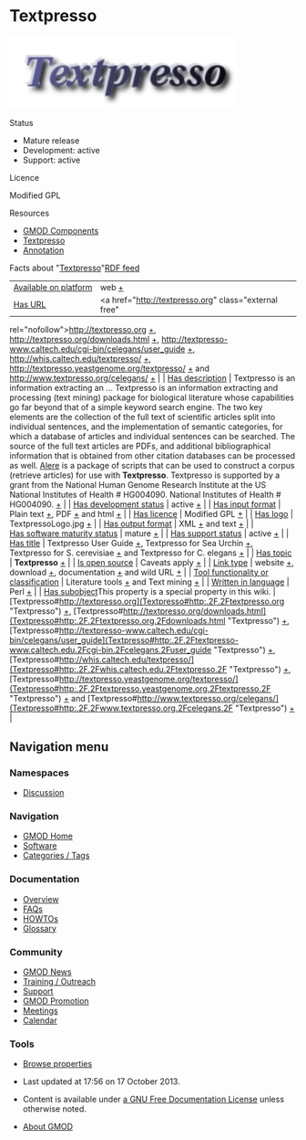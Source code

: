 



<span id="top"></span>




# <span dir="auto">Textpresso</span>










<a href="File:TextpressoLogo.jpg" class="image"><img
src="https://raw.githubusercontent.com/GMOD/gmod.github.io/main/mediawiki/images/c/c4/TextpressoLogo.jpg" width="400"
height="126" alt="Textpresso logo" /></a>



Status



- Mature release
- Development: active
- Support: active



Licence



  
Modified GPL



Resources




- [GMOD Components](Category%3AGMOD_Components "Category%3AGMOD Components")
- [Textpresso](Category%3ATextpresso "Category%3ATextpresso")
- [Annotation](Category%3AAnnotation "Category%3AAnnotation")



<span class="smwfactboxhead">Facts about
"<span class="swmfactboxheadbrowse">[Textpresso](Special%3ABrowse/Textpresso "Special%3ABrowse/Textpresso")</span>"</span><span class="smwrdflink"><span class="rdflink">[RDF
feed](http://gmod.org/wiki/Special:ExportRDF/Textpresso "Special:ExportRDF/Textpresso")</span></span>

|  |  |
|----|----|
| [Available on platform](Property%3AAvailable_on_platform "Property:Available on platform") | web <span class="smwsearch">[+](Special%3ASearchByProperty/Available-20on-20platform/web "Special%3ASearchByProperty/Available-20on-20platform/web")</span> |
| [Has URL](Property%3AHas_URL "Property:Has URL") | <a href="http://textpresso.org" class="external free"
rel="nofollow">http://textpresso.org</a> <span class="smwsearch">[+](Special%3ASearchByProperty/Has-20URL/http%3A-2F-2Ftextpresso.org "Special%3ASearchByProperty/Has-20URL/http%3A-2F-2Ftextpresso.org")</span>, <a href="http://textpresso.org/downloads.html" class="external free"
rel="nofollow">http://textpresso.org/downloads.html</a> <span class="smwsearch">[+](Special%3ASearchByProperty/Has-20URL/http%3A-2F-2Ftextpresso.org-2Fdownloads.html "Special%3ASearchByProperty/Has-20URL/http%3A-2F-2Ftextpresso.org-2Fdownloads.html")</span>, <a href="http://textpresso-www.caltech.edu/cgi-bin/celegans/user_guide"
class="external free"
rel="nofollow">http://textpresso-www.caltech.edu/cgi-bin/celegans/user_guide</a> <span class="smwsearch">[+](Special%3ASearchByProperty/Has-20URL/http%3A-2F-2Ftextpresso-2Dwww.caltech.edu-2Fcgi-2Dbin-2Fcelegans-2Fuser_guide "Special%3ASearchByProperty/Has-20URL/http:-2F-2Ftextpresso-2Dwww.caltech.edu-2Fcgi-2Dbin-2Fcelegans-2Fuser guide")</span>, <a href="http://whis.caltech.edu/textpresso/" class="external free"
rel="nofollow">http://whis.caltech.edu/textpresso/</a> <span class="smwsearch">[+](Special%3ASearchByProperty/Has-20URL/http%3A-2F-2Fwhis.caltech.edu-2Ftextpresso-2F "Special%3ASearchByProperty/Has-20URL/http%3A-2F-2Fwhis.caltech.edu-2Ftextpresso-2F")</span>, <a href="http://textpresso.yeastgenome.org/textpresso/"
class="external free"
rel="nofollow">http://textpresso.yeastgenome.org/textpresso/</a> <span class="smwsearch">[+](Special%3ASearchByProperty/Has-20URL/http%3A-2F-2Ftextpresso.yeastgenome.org-2Ftextpresso-2F "Special%3ASearchByProperty/Has-20URL/http%3A-2F-2Ftextpresso.yeastgenome.org-2Ftextpresso-2F")</span> and <a href="http://www.textpresso.org/celegans/" class="external free"
rel="nofollow">http://www.textpresso.org/celegans/</a> <span class="smwsearch">[+](Special%3ASearchByProperty/Has-20URL/http%3A-2F-2Fwww.textpresso.org-2Fcelegans-2F "Special%3ASearchByProperty/Has-20URL/http%3A-2F-2Fwww.textpresso.org-2Fcelegans-2F")</span> |
| [Has description](Property%3AHas_description "Property:Has description") | Textpresso is an information extracting an<span class="smw-highlighter" data-type="2" state="persistent" data-title="Information"><span class="smwtext"> … </span><span class="smwttcontent">Textpresso is an information extracting and processing (text mining) package for biological literature whose capabilities go far beyond that of a simple keyword search engine. The two key elements are the collection of the full text of scientific articles split into individual sentences, and the implementation of semantic categories, for which a database of articles and individual sentences can be searched. The source of the full text articles are PDFs, and additional bibliographical information that is obtained from other citation databases can be processed as well. <a href="http://ilex.caltech.edu/trac/alere/" class="external text"
rel="nofollow">Alere</a> is a package of scripts that can be used to construct a corpus (retrieve articles) for use with **Textpresso**. Textpresso is supported by a grant from the National Human Genome Research Institute at the US National Institutes of Health \# HG004090.</span></span> National Institutes of Health \# HG004090. <span class="smwsearch"><a
href="http://gmod.org/mediawiki/index.php?title=Special%3ASearchByProperty&amp;x=Has-20description%2FTextpresso-20is-20an-20information-20extracting-20and-20processing-20%28text-20mining%29-20package-20for-20biological-20literature-20whose-20-20capabilities-20go-20far-20beyond-20that-20of-20a-20simple-20keyword-20search-20engine.-20The-20two-20key-20elements-20are-20the-20collection-20of-20the-20full-20text-20of-20scientific-20articles-20split-20into-20individual-20sentences%2C-20and-20the-20implementation-20of-20semantic-20categories%2C-20for-20which-20a-20database-20of-20articles-20and-20individual-20sentences-20can-20be-20searched.-20The-20source-20of-20the-20full-20text-20articles-20are-20PDFs%2C-20and-20additional-20bibliographical-20information-20that-20is-20obtained-20from-20other-20citation-20databases-20can-20be-20processed-20as-20well.-20-20-5Bhttp%3A-2F-2Filex.caltech.edu-2Ftrac-2Falere-2F-20Alere-5D-20is-20a-20package-20of-20scripts-20that-20can-20be-20used-20to-20construct-20a-20corpus-20%28retrieve-20articles%29-20for-20use-20with-20-27-27%27Textpresso-27-27%27.-20-20Textpresso-20is-20supported-20by-20a-20grant-20from-20the-20National-20Human-20Genome-20Research-20Institute-20at-20the-20US-20National-20Institutes-20of-20Health-20-23-20HG004090."
class="external text" rel="nofollow">+</a></span> |
| [Has development status](Property%3AHas_development_status "Property:Has development status") | active <span class="smwsearch">[+](Special%3ASearchByProperty/Has-20development-20status/active "Special%3ASearchByProperty/Has-20development-20status/active")</span> |
| [Has input format](Property%3AHas_input_format "Property:Has input format") | Plain text <span class="smwsearch">[+](Special%3ASearchByProperty/Has-20input-20format/Plain-20text "Special%3ASearchByProperty/Has-20input-20format/Plain-20text")</span>, PDF <span class="smwsearch">[+](Special%3ASearchByProperty/Has-20input-20format/PDF "Special%3ASearchByProperty/Has-20input-20format/PDF")</span> and html <span class="smwsearch">[+](Special%3ASearchByProperty/Has-20input-20format/html "Special%3ASearchByProperty/Has-20input-20format/html")</span> |
| [Has licence](Property%3AHas_licence "Property:Has licence") | Modified GPL <span class="smwsearch">[+](Special%3ASearchByProperty/Has-20licence/Modified-20GPL "Special%3ASearchByProperty/Has-20licence/Modified-20GPL")</span> |
| [Has logo](Property%3AHas_logo "Property:Has logo") | TextpressoLogo.jpg <span class="smwsearch">[+](Special%3ASearchByProperty/Has-20logo/TextpressoLogo.jpg "Special%3ASearchByProperty/Has-20logo/TextpressoLogo.jpg")</span> |
| [Has output format](Property%3AHas_output_format "Property:Has output format") | XML <span class="smwsearch">[+](Special%3ASearchByProperty/Has-20output-20format/XML "Special%3ASearchByProperty/Has-20output-20format/XML")</span> and text <span class="smwsearch">[+](Special%3ASearchByProperty/Has-20output-20format/text "Special%3ASearchByProperty/Has-20output-20format/text")</span> |
| [Has software maturity status](Property%3AHas_software_maturity_status "Property:Has software maturity status") | mature <span class="smwsearch">[+](Special%3ASearchByProperty/Has-20software-20maturity-20status/mature "Special%3ASearchByProperty/Has-20software-20maturity-20status/mature")</span> |
| [Has support status](Property%3AHas_support_status "Property:Has support status") | active <span class="smwsearch">[+](Special%3ASearchByProperty/Has-20support-20status/active "Special%3ASearchByProperty/Has-20support-20status/active")</span> |
| [Has title](Property%3AHas_title "Property:Has title") | Textpresso User Guide <span class="smwsearch">[+](Special%3ASearchByProperty/Has-20title/Textpresso-20User-20Guide "Special%3ASearchByProperty/Has-20title/Textpresso-20User-20Guide")</span>, Textpresso for Sea Urchin <span class="smwsearch">[+](Special%3ASearchByProperty/Has-20title/Textpresso-20for-20Sea-20Urchin "Special%3ASearchByProperty/Has-20title/Textpresso-20for-20Sea-20Urchin")</span>, Textpresso for S. cerevisiae <span class="smwsearch">[+](Special%3ASearchByProperty/Has-20title/Textpresso-20for-20S.-20cerevisiae "Special%3ASearchByProperty/Has-20title/Textpresso-20for-20S.-20cerevisiae")</span> and Textpresso for C. elegans <span class="smwsearch">[+](Special%3ASearchByProperty/Has-20title/Textpresso-20for-20C.-20elegans "Special%3ASearchByProperty/Has-20title/Textpresso-20for-20C.-20elegans")</span> |
| [Has topic](Property%3AHas_topic "Property:Has topic") | **Textpresso** <span class="smwsearch">[+](Special%3ASearchByProperty/Has-20topic/Textpresso "Special%3ASearchByProperty/Has-20topic/Textpresso")</span> |
| [Is open source](Property%3AIs_open_source "Property:Is open source") | Caveats apply <span class="smwsearch">[+](Special%3ASearchByProperty/Is-20open-20source/Caveats-20apply "Special%3ASearchByProperty/Is-20open-20source/Caveats-20apply")</span> |
| [Link type](Property%3ALink_type "Property:Link type") | website <span class="smwsearch">[+](Special%3ASearchByProperty/Link-20type/website "Special%3ASearchByProperty/Link-20type/website")</span>, download <span class="smwsearch">[+](Special%3ASearchByProperty/Link-20type/download "Special%3ASearchByProperty/Link-20type/download")</span>, documentation <span class="smwsearch">[+](Special%3ASearchByProperty/Link-20type/documentation "Special%3ASearchByProperty/Link-20type/documentation")</span> and wild URL <span class="smwsearch">[+](Special%3ASearchByProperty/Link-20type/wild-20URL "Special%3ASearchByProperty/Link-20type/wild-20URL")</span> |
| [Tool functionality or classification](Property%3ATool_functionality_or_classification "Property:Tool functionality or classification") | Literature tools <span class="smwsearch">[+](Special%3ASearchByProperty/Tool-20functionality-20or-20classification/Literature-20tools "Special%3ASearchByProperty/Tool-20functionality-20or-20classification/Literature-20tools")</span> and Text mining <span class="smwsearch">[+](Special%3ASearchByProperty/Tool-20functionality-20or-20classification/Text-20mining "Special%3ASearchByProperty/Tool-20functionality-20or-20classification/Text-20mining")</span> |
| [Written in language](Property%3AWritten_in_language "Property:Written in language") | Perl <span class="smwsearch">[+](Special%3ASearchByProperty/Written-20in-20language/Perl "Special%3ASearchByProperty/Written-20in-20language/Perl")</span> |
| <span class="smw-highlighter" data-type="1" state="inline" data-title="Property"><span class="smwbuiltin">[Has subobject](Property%3AHas_subobject "Property:Has subobject")</span><span class="smwttcontent">This property is a special property in this wiki.</span></span> | [Textpresso#http://textpresso.org](Textpresso#http:.2F.2Ftextpresso.org "Textpresso") <span class="smwsearch">[+](Special%3ASearchByProperty/Has-20subobject/Textpresso-23http%3A-2F-2Ftextpresso.org "Special%3ASearchByProperty/Has-20subobject/Textpresso-23http%3A-2F-2Ftextpresso.org")</span>, [Textpresso#http://textpresso.org/downloads.html](Textpresso#http:.2F.2Ftextpresso.org.2Fdownloads.html "Textpresso") <span class="smwsearch">[+](Special%3ASearchByProperty/Has-20subobject/Textpresso-23http%3A-2F-2Ftextpresso.org-2Fdownloads.html "Special%3ASearchByProperty/Has-20subobject/Textpresso-23http%3A-2F-2Ftextpresso.org-2Fdownloads.html")</span>, [Textpresso#http://textpresso-www.caltech.edu/cgi-bin/celegans/user_guide](Textpresso#http:.2F.2Ftextpresso-www.caltech.edu.2Fcgi-bin.2Fcelegans.2Fuser_guide "Textpresso") <span class="smwsearch">[+](Special%3ASearchByProperty/Has-20subobject/Textpresso-23http%3A-2F-2Ftextpresso-2Dwww.caltech.edu-2Fcgi-2Dbin-2Fcelegans-2Fuser_guide "Special%3ASearchByProperty/Has-20subobject/Textpresso-23http:-2F-2Ftextpresso-2Dwww.caltech.edu-2Fcgi-2Dbin-2Fcelegans-2Fuser guide")</span>, [Textpresso#http://whis.caltech.edu/textpresso/](Textpresso#http:.2F.2Fwhis.caltech.edu.2Ftextpresso.2F "Textpresso") <span class="smwsearch">[+](Special%3ASearchByProperty/Has-20subobject/Textpresso-23http%3A-2F-2Fwhis.caltech.edu-2Ftextpresso-2F "Special%3ASearchByProperty/Has-20subobject/Textpresso-23http%3A-2F-2Fwhis.caltech.edu-2Ftextpresso-2F")</span>, [Textpresso#http://textpresso.yeastgenome.org/textpresso/](Textpresso#http:.2F.2Ftextpresso.yeastgenome.org.2Ftextpresso.2F "Textpresso") <span class="smwsearch">[+](Special%3ASearchByProperty/Has-20subobject/Textpresso-23http%3A-2F-2Ftextpresso.yeastgenome.org-2Ftextpresso-2F "Special%3ASearchByProperty/Has-20subobject/Textpresso-23http%3A-2F-2Ftextpresso.yeastgenome.org-2Ftextpresso-2F")</span> and [Textpresso#http://www.textpresso.org/celegans/](Textpresso#http:.2F.2Fwww.textpresso.org.2Fcelegans.2F "Textpresso") <span class="smwsearch">[+](Special%3ASearchByProperty/Has-20subobject/Textpresso-23http%3A-2F-2Fwww.textpresso.org-2Fcelegans-2F "Special%3ASearchByProperty/Has-20subobject/Textpresso-23http%3A-2F-2Fwww.textpresso.org-2Fcelegans-2F")</span> |






## Navigation menu



### Namespaces


- <span id="ca-talk"><a href="Talk%3ATextpresso" accesskey="t"
  title="Discussion about the content page [t]">Discussion</a></span>


### 



<a href="Main_Page"
style="background-image: url(../images/GMOD-cogs.png);"
title="Visit the main page"></a>


### Navigation



- <span id="n-GMOD-Home">[GMOD Home](Main_Page)</span>
- <span id="n-Software">[Software](GMOD_Components)</span>
- <span id="n-Categories-.2F-Tags">[Categories /
  Tags](Categories)</span>




### Documentation



- <span id="n-Overview">[Overview](Overview)</span>
- <span id="n-FAQs">[FAQs](Category%3AFAQ)</span>
- <span id="n-HOWTOs">[HOWTOs](Category%3AHOWTO)</span>
- <span id="n-Glossary">[Glossary](Glossary)</span>




### Community



- <span id="n-GMOD-News">[GMOD News](GMOD_News)</span>
- <span id="n-Training-.2F-Outreach">[Training /
  Outreach](Training_and_Outreach)</span>
- <span id="n-Support">[Support](Support)</span>
- <span id="n-GMOD-Promotion">[GMOD Promotion](GMOD_Promotion)</span>
- <span id="n-Meetings">[Meetings](Meetings)</span>
- <span id="n-Calendar">[Calendar](Calendar)</span>




### Tools

- <span id="t-smwbrowselink"><a href="Special%3ABrowse/Textpresso" rel="smw-browse">Browse
  properties</a></span>



- <span id="footer-info-lastmod">Last updated at 17:56 on 17 October
  2013.</span>
<!-- - <span id="footer-info-viewcount">107,124 page views.</span> -->
- <span id="footer-info-copyright">Content is available under
  <a href="http://www.gnu.org/licenses/fdl-1.3.html" class="external"
  rel="nofollow">a GNU Free Documentation License</a> unless otherwise
  noted.</span>

<!-- -->

- <span id="footer-places-about">[About
  GMOD](GMOD%3AAbout "GMOD%3AAbout")</span>

<!-- -->




